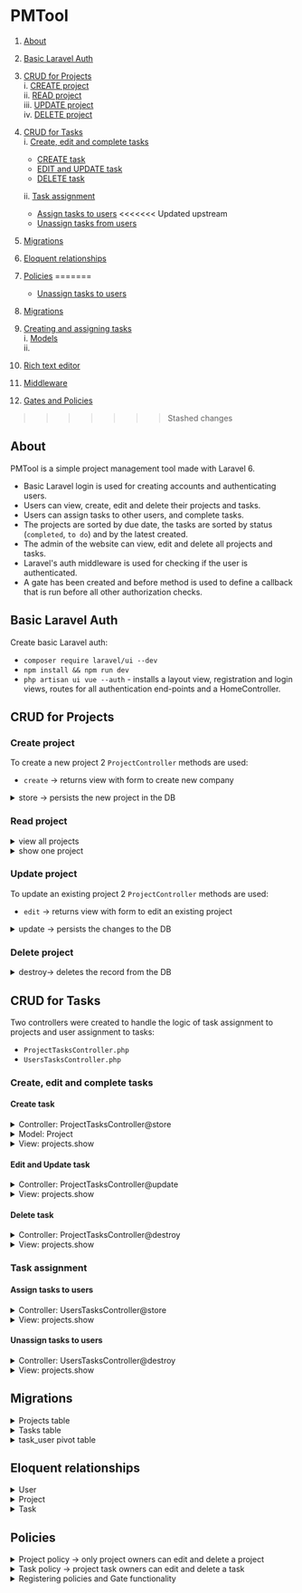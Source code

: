 # PMTool

1. [About](#about) 
2. [Basic Laravel Auth](#basic-laravel-auth) 
3. [CRUD for Projects](#crud-for-projects)  
    i. [CREATE project](#create-project)  
    ii. [READ project](#read-project)  
    iii. [UPDATE project](#update-project)   
    iv. [DELETE project](#delete-project) 
4. [CRUD for Tasks](#crud-for-tasks)  
	i. [Create, edit and complete tasks](#create-edit-and-complete-tasks)
    - [CREATE task](#create-task)  
    - [EDIT and UPDATE task](#edit-and-update-task)  
    - [DELETE task](#delete-task)  
    
	ii. [Task assignment](#task-assignment) 
    - [Assign tasks to users](#assign-tasks-to-users)
<<<<<<< Updated upstream
    - [Unassign tasks from users](#unassign-tasks-from-users)
5. [Migrations](#migrations) 
5. [Eloquent relationships](#eloquent-relationships) 
6. [Policies](#policies)
=======
    - [Unassign tasks to users](#unassign-tasks-to-users)
5. [Migrations](#migrations)  
6. [Creating and assigning tasks](#creating-and-assigning-tasks)  
	i. [Models](#models)  
    ii. 
7. [Rich text editor](#rich-text-editor)
8. [Middleware](#middleware)
9. [Gates and Policies](#gates-and-policies)
>>>>>>> Stashed changes
   
## About 
PMTool is a simple project management tool made with Laravel 6. 

   * Basic Laravel login is used for creating accounts and authenticating users.  
   * Users can view, create, edit and delete their projects and tasks.
   * Users can assign tasks to other users, and complete tasks.
   * The projects are sorted by due date, the tasks are sorted by status (`completed`, `to do`) and by the latest created. 
   * The admin of the website can view, edit and delete all projects and tasks.  
   * Laravel's auth middleware is used for checking if the user is authenticated.  
   * A gate has been created and before method is used to define a callback that is run before all other authorization checks.
## Basic Laravel Auth
Create basic Laravel auth: 
- `composer require laravel/ui --dev`
- `npm install && npm run dev`
- `php artisan ui vue --auth` - installs a layout view, registration and login views, routes for all authentication end-points and a HomeController.

## CRUD for Projects

### Create project

To create a new project 2 `ProjectController` methods are used:

- `create` -> returns view with form to create new company

<details> 
<summary>store -> persists the new project in the DB  </summary>  

- validates the request attributes  
- persists the new project to the DB 
- displays a flash message when the project is created 

```php
// /app/Http/Controllers/ProjectController.php

// persists the project to the DB
public function store()
{
  // server-side validation
  $validatedProject = $this->validateProject();

  // sets additional attributes
  $validatedProject['user_id'] = auth()->id();

  // creates project
  $project = Project::create($validatedProject);

  // displays flash message 
  session()->flash('message', 'Your project has been created.');

  return redirect('/projects');
}
```
</details>

### Read project

<details>
<summary>view all projects </summary>

- returns a view with all the projects ordered by deadline - due date

```php
// /app/Http/Controllers/ProjectController.php

// returns view with projects
public function index()
{    
  $projects = Project::orderBy('deadline','asc')->paginate(10);

  return view('projects.index', ['projects' => $projects]);
}
```
</details>
<details>
<summary>show  one project  </summary>

- shows details of one project with the associated tasks and all the users to enable task assignment   

```php
/app/Http/Controllers/ProjectController.php

// shows one project
public function show(Project $project)
{
  return view('projects.show', ['project' => $project, 'users' => User::all()]);
}

```
</details>

### Update project

To update an existing project 2 `ProjectController` methods are used:

- `edit` -> returns view with form to edit an existing project

<details> 
<summary> update -> persists the changes to the DB</summary> 

- validates the request attributes  
- persists the changes to the DB  
- displays flash message  

```php
// /app/Http/Controllers/ProjectController.php

// persists the changes to the DB
public function update(Project $project)
{
  // server-side validation
  $validatedProject = $this->validateProject();

  // sets additional attributes
  $validateProject['user_id'] = auth()->id();

  // updates project
  $project->update($validatedProject);

  // displays flash message 
  session()->flash('message', 'Your project has been updated.');

  return redirect("/projects/{$project->id}");

}
```
</details>

### Delete project

<details> 
<summary> destroy-> deletes the record from the DB</summary>

```php
// /app/Http/Controllers/ProjectController.php

 // deletes from DB
 public function destroy(Project $project)
 {     
   $this->authorize('edit', $project);
   $project->delete();

  // displays flash message 
  session()->flash('message', 'Project deleted.');

  return redirect('/projects');

}
```
</details>

## CRUD for Tasks

Two controllers were created to handle the logic of task assignment to projects and user assignment to tasks:  

- `ProjectTasksController.php`  
- `UsersTasksController.php`  

### Create, edit and complete tasks

#### Create task

<details> 
<summary>Controller: ProjectTasksController@store </summary> 

- validates the request attributes    
- persists the new company to the DB - calls the addTask method on the Project model  

```php
// /app/Http/Controllers/ProjectTasksController.php

// stores the task to the DB
public function store(Project $project, Task $task)
{
  // policy to authorize the user to create task
  $this->authorize('edit', $task);

  // validating attributes
  $attributes = $this->validateTask();

  // setting additional attributes
  $attributes['user_id'] = auth()->id();

  // calling the addTask method on the Project model
  $project->addTask($attributes);

  return back();
}
```
</details>
<details> 
<summary>Model: Project </summary> 

```php
// /app/Project.php

// adds a task to the project
public function addTask($task)
{ 	
    $this->tasks()->create($task);
}
```
</details>
<details> 
<summary>View: projects.show </summary> 

```html
<!--  /resources/views/projects/show.blade.php-->

<!-- Create task -->
<form method="POST" action="/projects/{{ $project->id }}/tasks">
@csrf
	<div class="form-group">
		<input class="form-control" type="text" name="description" placeholder="Describe the task..." required>
	</div>
	<div class="row d-flex justify-content-center">
		<button type="submit" class="btn btn-success mb-1">Add Task</button>
	</div>
</form>
```
</details>

#### Edit and Update task

<details> 
<summary>Controller: ProjectTasksController@update </summary>

- checks which attributes have been changed and persists the changes to the DB    

```php
// /app/Http/Controllers/ProjectTasksController.php

// persists changes to the task
public function update(Task $task)
{
  // policy to authorize the user to update
  $this->authorize('edit', $task);

  // checks if the description has been changed, sets the updated attributes
  if (request()->description) {
  	$attributes = $this->validateTask();
  	$description = $attributes['description'];

  } else {
  	$description =  $task->description;
  }
  
  // updates the task
  $task->update([
  //checks if completed attribute in request (if task has been completed)
  'completed' => request()->has('completed'),
  //setting the description attribute
  'description' => $description
  ]);

  return back();
}
```
</details>
<details> 
<summary>View: projects.show </summary> 

```html
<!--  /resources/views/projects/show.blade.php-->

@foreach($project->tasks()->orderBy('completed', 'asc')->latest()->get() as $task)
<<<<<<< Updated upstream
<tbody>
<tr style="{{$task->completed ? 'background-color:rgb(56, 193, 114,0.2);' : ''}}">
    <!-- Complete task checkbox -->
    <td>
        <form method="POST" action="/tasks/{{$task->id}}" id="completeTask">
        @method('PATCH')
        @csrf
        @can('edit', $task)
            <input type="checkbox" class="form-check-input" name="completed" onChange="this.form.submit()" {{ $task->completed ? 'checked' : ''}}> 
        @endcan
            <label style="{{ $task->completed ? 'color:#38c172' : 'color:#E3342F'}}" ><strong>{{ $task->completed ? 'Completed!' : 'To do'}}</strong></label>
        </form>
    </td>
    <label></label>

    <!-- Editable task description with collapsable textarea -->
    <td style="width:400px;"> 
        <a  data-toggle="collapse" href="#collapse-{{$task->id}}" role="button" aria-expanded="false" aria-controls="collapseExample" style="width:100px;">{{$task->description}}</a>
        <div class="collapse" id="collapse-{{$task->id}}"> 
            <form method="POST" action="/tasks/{{$task->id}}" style="margin-bottom: 0px!important;">
                @csrf
                @method('PATCH')	     
                <textarea  type="text" class="form-control" name="description" cols="8" rows="4">{{$task->description}}</textarea>
                <button class="btn btn-success mt-1 mb-0" type="button" id="button-addon2" onclick="this.form.submit()"> Save</button>
            </form>
        </div>
    </td>
=======
   	<tbody>
   		<tr style="{{ $task->completed ? 'background-color:rgb(56, 193, 114,0.2);' : '' }}">
		<!-- Complete task checkbox -->	
       	<td>
    			<form method="POST" action="/tasks/{{ $task->id }}" id="completeTask">
    			@method('PATCH')
    			@csrf
    			@can('edit', $task)
    				<input type="checkbox" class="form-check-input" name="completed" onChange="this.form.submit()" {{ $task->completed ? 'checked' : ''}}> 
    			@endcan
    				<label style="{{ $task->completed ? 'color:#38c172' : 'color:#E3342F'}}"><strong>{{ $task->completed ? 'Completed!' : 'To do' }}</strong></label>
    			</form>
    		</td>
		<label></label>

    		<!-- Editable task description with collapsable textarea -->
    	  <td style="width:400px;"> 
    			<a  data-toggle="collapse" href="#collapse-{{ $task->id }}" role="button" aria-expanded="false" aria-controls="collapseExample" style="width:100px;">{{ $task->description }}</a>
    			<div class="collapse" id="collapse-{{ $task->id }}"> 
    				<form method="POST" action="/tasks/{{ $task->id }}" style="margin-bottom: 0px!important;">
    					@csrf
    					@method('PATCH')	     
    	       		<textarea  type="text" class="form-control" name="description" cols="8" rows="4">{{$task->description}}</textarea>
    	          	<button class="btn btn-success mt-1 mb-0" type="button" id="button-addon2" onclick="this.form.submit()">Save</button>
    				</form>
    			</div>
    		</td>
>>>>>>> Stashed changes
```
</details>

#### Delete task

<details> 
<summary>Controller: ProjectTasksController@destroy</summary>

```php
// /app/Http/Controllers/ProjectTasksController.php

// deletes record from DB
public function destroy(Project $project, Task $task)
{
  // policy to authorize the user to delete task
  $this->authorize('edit', $task);

  // deletes record from DB
  $task->delete();

  return redirect("/projects/{$project->id}");
}
```
</details>
<details>
<summary>View: projects.show </summary> 

```html
<!--  /resources/views/projects/show.blade.php-->

<!--Delete task -->
<td>
  <form  method="POST" action="/tasks/{{ $task->id }}" style="margin-top: 0px!important;">
  @method('DELETE')
  @csrf
  <button class="btn btn-danger btn-sm mt-0" onClick="this.form.submit()">Delete task</button>
  </form>
</td>	
```
</details>

### Task assignment

#### Assign tasks to users

<details> 
<summary>Controller: UsersTasksController@store </summary> 

- checks if entry exists in pivot table (a user can only be assigned to a task once   
- creates the entry if the record doesn't exist  

```php
// /app/Http/Controllers/UsersTasksController.php

// assigns the task to a user
public function store(Task $task)
{
    // checks if enrty exists in pivot table (a user can only be assigned to a task once)
    // creates the entry if the record doesn't exist
    try{
<<<<<<< Updated upstream
        $task->users()->attach($this->validateTask());

    } catch (QueryException $errors){

       return back()->withErrors('Duplicate entry.');
    }      
    return back();
=======
      
      $task->users()->attach($this->validateTask());

    } catch (QueryException $errors) {

       return back()->withErrors('Duplicate entry.');
    }  

	return back();
>>>>>>> Stashed changes
}
```
</details>
<details>
<summary>View: projects.show </summary> 

```html
<!--  /resources/views/projects/show.blade.php-->

<!-- assign -->
@foreach($users as $assignedUser)
@if(!$assignedUser->tasks->firstwhere('id',$task->id))
  <form method="POST" action="/tasks/{{ $task->id }}/assign" style="margin-bottom: 0px!important;">
  @csrf
  <button class="btn btn-outline-secondary btn-sm mt-0 mb-0" onClick="this.form.submit()" style="width:100px;" type="link"><input type="hidden" name="assigned_to" value="{{ $assignedUser->id }}">{{ $assignedUser->name }}</button></li>
  </form>
@endif
@endforeach		
```
</details>

#### Unassign tasks to users

<details> 
<summary>Controller: UsersTasksController@destroy </summary> 

```php
// /app/Http/Controllers/UsersTasksController.php

// unassigns the task 
public function destroy(Task $task, User $user)
{ 
  $task->users()->detach($user);

	return back();
}
```
</details>
<details>
<summary>View: projects.show </summary> 

```html
<!--  /resources/views/projects/show.blade.php-->

@foreach ($task->users as $user)
<!-- unassign -->
  <form method="POST" action="/tasks/{{ $task->id }}/assign/{{ $user->id }}/delete" style="margin-bottom: 0px!important;">
  @method('DELETE')
  @csrf
  <button class="btn btn-outline-success btn-sm mt-0 mb-0" style="width:100px;" onClick="this.form.submit()">&#9989; {{ $user->name }}</button>
  </form>
@endforeach
```
</details>

## Migrations

<details><summary>Projects table</summary>

```php
class CreateProjectsTable extends Migration
{
    /**
     * Run the migrations.
     *
     * @return void
     */
    public function up()
    {
        Schema::create('projects', function (Blueprint $table) {
            $table->bigIncrements('id');
            $table->unsignedBigInteger('user_id');
            $table->string('name');
            $table->text('description');
            $table->datetime('deadline');
            $table->timestamps();

            // foreign key constraint - add user_id key to projects table
            $table->foreign('user_id')
                ->references('id')
                ->on('users')
                ->onDelete('cascade')
                ->onUpdate('cascade');
        });
    }

    /**
     * Reverse the migrations.
     *
     * @return void
     */
    public function down()
    {
        Schema::dropIfExists('projects');
    }
}
```
</details>
<details><summary>Tasks table</summary>

```php
class CreateTasksTable extends Migration
{
    /**
     * Run the migrations.
     *
     * @return void
     */
    public function up()
    {
        Schema::create('tasks', function (Blueprint $table) {
            $table->bigIncrements('id');
            $table->unsignedBigInteger('user_id');
            $table->unsignedBigInteger('project_id');
            $table->string('description');
            $table->boolean('completed')->default(false);
            $table->timestamps();

            //foreign key constraints
            $table->foreign('user_id')->references('id')->on('users')->onUpdate('cascade');
            $table->foreign('project_id')->references('id')->on('projects')->onDelete('cascade')->onUpdate('cascade');
        });
    }

    /**
     * Reverse the migrations.
     *
     * @return void
     */
    public function down()
    {
        Schema::dropIfExists('tasks');
    }
}
```
</details>
<details><summary>task_user pivot table</summary>

```php
class CreateTaskUserTable extends Migration
{
    /**
     * Run the migrations.
     *
     * @return void
     */
    public function up()
    {
        Schema::create('task_user', function (Blueprint $table) {
            $table->bigIncrements('id');
            $table->unsignedBigInteger('user_id');
            $table->unsignedBigInteger('task_id');

            $table->timestamps();

            // a unique entry is a unique combination of the two identifiers - foreign keys
            $table->unique(['user_id', 'task_id']);

            // foreign key constraints
            $table->foreign('user_id')->references('id')->on('users')->onDelete('cascade');
            $table->foreign('task_id')->references('id')->on('tasks')->onDelete('cascade');
        });
    }

    /**
     * Reverse the migrations.
     *
     * @return void
     */
    public function down()
    {
        Schema::dropIfExists('task_user');
    }
}
```
</details>

## Eloquent relationships

<details><summary>User</summary>

- `hasMany` Projects - one to many
```php
// has many Projects 
public function projects()
{
return $this->hasMany(Project::class);
}

```

- `belongsToMany` Tasks - many to many 
```php
//belongs to many Tasks
public function tasks()
{
return $this->belongsToMany(Task::class)->withTimestamps();
}

```

- check if admin  
```php
// checks if admin - user with id==1 is admin 
public function isAdmin()
{
  if ($this->id == 1)
  {
  	return true;
  }
}

``` 
</details>
<details><summary>Project</summary>

- `belongsTo` one User  - one to many 
```php
// belongs to one user
public function user()
{
	return $this->belongsTo(User::class);
}
```

- `hasMany` Tasks - one to many 
```php
// has many tasks
public function tasks()
{
return $this->hasMany(Task::class);
} 
```

</details>
<details><summary>Task</summary>

- `belongsTo` one project - one to many

```php
// belongs to one project
public function project()
{
	return $this->belongsTo(Project::class);
}
```

- `belongsToMany` users - many to many

```php

// belongs to many users
public function users()
{
	return $this->belongsToMany(User::class)->withTimestamps();
}
```
</details>


## Policies

<details><summary>Project policy -> only project owners can edit and delete a project</summary>

```php
class ProjectPolicy
{
    use HandlesAuthorization;

    /**
     * Create a new policy instance.
     *
     * @return void
     */
    public function edit(User $user, Project $project)
    {
        return $project->user_id === $user->id;
    }
}
```
</details>
<details><summary>Task policy -> project task owners can edit and delete a task</summary>

```php
class TaskPolicy
{
    use HandlesAuthorization;

    public function edit(User $user, Task $task)
    {
        return $task->user_id === $user->id;
    }
}
```
</details>
<details><summary>Registering policies and Gate functionality </summary>

```php
class AuthServiceProvider extends ServiceProvider
{
  /**
  * The policy mappings for the application.
  *
  * @var array
  */
  protected $policies = [
  'App\Project' => 'App\Policies\ProjectPolicy',
  'App\Task' => 'App\Policies\TaskPolicy',
  ];

  /**
  * Register any authentication / authorization services.
  *
  * @return void
  */
  public function boot()
  {
  	// register policies
    $this->registerPolicies();
	
    // run the logic in the gate before all other auth checks
    Gate::before(function ($user, $ability) {
    return $user->isAdmin();
    });
  }
}

```
</details>

